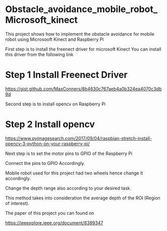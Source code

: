 # Obstacle_avoidance_mobile_robot_Microsoft_kinect

This project shows how to implement the obstacle avoidance for mobile robot using Microsooft Kinect and Raspberry Pi

First step is to install the freenect driver for microsoft Kinect 
You can install this driver from the following link

# Step 1 Install Freenect Driver
https://gist.github.com/MaxConners/8b4630c767aeb4a0b324ea4070c3db9d

Second step is to install opencv on Raspberry Pi

# Step 2 Install opencv 

https://www.pyimagesearch.com/2017/09/04/raspbian-stretch-install-opencv-3-python-on-your-raspberry-pi/

Next step is to set the motor pins to GPIO of the Raspberry Pi 

Connect the pins to GPIO Accordingly.

Mobile robot used for this project had two wheels hence change it accordingly.

Change the depth range also according to your desired task.

This method takes into consideration the average depth of the ROI (Region of interest).

The paper of this project you can found on

https://ieeexplore.ieee.org/document/8389347

